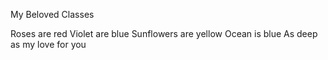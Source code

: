 My Beloved Classes

Roses are red
Violet are blue
Sunflowers are yellow
Ocean is blue 
As deep as my love for you
